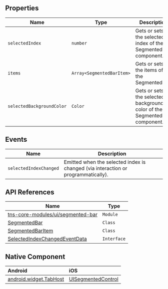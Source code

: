 ## Properties

| Name     | Type    | Description    |
|----------|---------|----------------|
| `selectedIndex`   | `number` | Gets or sets the selected index of the SegmentedBar component. |
| `items`   | `Array<SegmentedBarItem>` | Gets or sets the items of the SegmentedBar. |
| `selectedBackgroundColor`   | `Color` | Gets or sets the selected background color of the SegmentedBar component. |

## Events

| Name     | Description    |
|----------|----------------|
| `selectedIndexChanged`  | Emitted when the selected index is changed (via interaction or programmatically). |


## API References

| Name     | Type    | 
|----------|---------|
| [tns-core-modules/ui/segmented-bar](http://docs.nativescript.org/api-reference/modules/_ui_segmented_bar_.html) | `Module` | 
| [SegmentedBar](https://docs.nativescript.org/api-reference/classes/_ui_segmented_bar_.segmentedbar) | `Class` | 
| [SegmentedBarItem](https://docs.nativescript.org/api-reference/classes/_ui_segmented_bar_.segmentedbaritem) | `Class` |
| [SelectedIndexChangedEventData](https://docs.nativescript.org/api-reference/interfaces/_ui_segmented_bar_.selectedindexchangedeventdata) | `Interface` |

## Native Component

| Android               | iOS      |
|:----------------------|:---------|
| [android.widget.TabHost](http://developer.android.com/reference/android/widget/TabHost.html) | [UISegmentedControl](https://developer.apple.com/library/prerelease/ios/documentation/UIKit/Reference/UISegmentedControl_Class/index.html) |
